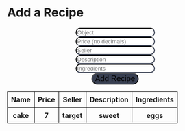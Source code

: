 <html>
<head>
  <title>Your Recipes</title>
</head>

<html lang="en">
  <head>
    <meta charset="utf-8">
    <meta name="viewport" content="width=device-width, initial-scale=1">
  </head>
  <body>
    <div class="container">
      <h1 class="text-center">Add a Recipe</h1>
      <form onsubmit="return false;">
        <div class="form-group">
          <input type="text" class="form-control" id="object" name="object" placeholder="Object">
        </div>
        <div class="form-group">
          <input type="text" class="form-control" id="price" name="price" placeholder="Price (no decimals)">
        </div>
        <div class="form-group">
          <input type="text" class="form-control" id="seller" name="seller" placeholder="Seller">
        </div>
        <div class="form-group">
          <input type="text" class="form-control" id="description" name="description" placeholder="Description">
        </div>
        <div class="form-group">
          <input type="text" class="form-control" id="ingredients" name="category" placeholder="Ingredients">
        </div>
        <div class="form-group">
          <button type="submit" class="btn btn-primary btn-sm" onclick="handleClick()">Add Recipe</button>
        </div>
      </form>
    </div>

  </body>
<style>
.dropdown{
  display: flex;
  justify-content: center;
  align-items: center;
  margin-top: 10px;
}
.form-group
      {
        display: flex;
        flex-direction: column;
        align-items: center;
      }
      .form-control
      {
        transition: width .2s, height, .2s;
        border-radius: 20px;
        border-color: #383F51;
      }
      .form-control:hover, .form-select
      {
        box-shadow: 5px 5px 5px #75768077;
      }
      input
      {
        transition: width .2s, height, .2s;
        border-radius: 20px;
        border-color: #383F51;
      }
      input:hover
      {
        box-shadow: 5px 5px 5px #75768077;
      }
      /* .container
      {
        background-color: white;
        padding: 16px;
        width: 50%;
        margin: auto;
        border-radius: 20px;;
      } */
      .btn
      {
        font-size: 18px;
        border-radius: 20px;
        background-color: #383F51;
        transition: width .2s, height, .2s;
      }
      .btn:hover
      {
        background-color: #3C4F76;
        box-shadow: 5px 5px 5px #75768077;
      }
  </style>
</html>


<script>
  function handleClick() {
    if (window.confirm("Click OK to add your recipe!")) {
      window.location.href = "https://sarayu-pr11.github.io/tri2_pbl/recipes";
    }
    var myHeaders = new Headers();
	myHeaders.append("Content-Type", "application/json");
	
	const item = document.getElementById("object").value;
    const price = document.getElementById("price").value;
    const seller = document.getElementById("seller").value;
    const description = document.getElementById("description").value;
    const ingredients = document.getElementById("ingredients").value;

	var raw = JSON.stringify({
	  "name": item,
	  "price": price,
	  "seller": seller,
	  "description": description,
      "ingredients": ingredients,
	});

	var requestOptions = {
	  method: 'POST',
	  headers: myHeaders,
	  body: raw,
	  redirect: 'follow'
	};

	fetch("http://csatri1.tk/api/recipes/create", requestOptions)
	  .then(response => response.text())
	  .then(result => console.log(result))
	  .catch(error => console.log('error', error));
	  }
</script>


<body>
  <table id="recipeTable">
    <thead>
      <tr>
        <th>Name</th>
        <th>Price</th>
        <th>Seller</th>
        <th>Description</th>
        <th>Ingredients</th>
      </tr>
    </thead>
    <!-- <thead>
        <tr>
          <th>gelato</th>
          <th>10</th>
          <th>target</th>
          <th>dessert</th>
          <th></th>
        </tr>
      </thead> -->
      <thead>
        <tr>
          <th>cake</th>
          <th>7</th>
          <th>target</th>
          <th>sweet</th>
          <th>eggs</th>
        </tr>
      </thead>
    <tbody>
    </tbody>
  </table>
<style>
    #recipeTable {
  border-collapse: collapse;
}
th, td {
  border: 1px solid black;
  padding: 8px;
}
  </style>

  <script>
    const tableBody = document.querySelector('#recipeTable tbody');

        fetch('http://localhost:8230/api/recipes/')
        .then(response => response.json())
        .then(data => {
         data.forEach(item => {
      const row = tableBody.insertRow();
      const nameCell = row.insertCell(0);
      const priceCell = row.insertCell(1);
      const sellerCell = row.insertCell(2);
      const descriptionCell = row.insertCell(3);
      const ingredientsCell = row.insertCell(4);

      nameCell.innerText = item.name;
      priceCell.innerText = item.price;
      sellerCell.innerText = item.seller;
      descriptionCell.innerText = item.description;
      ingredientsCell.innerText = item.ingredients;
    });
  })
  .catch(error => console.error(error));

  </script>
</body>
</html>


